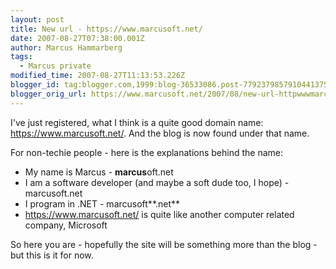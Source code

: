 ```yaml
---
layout: post
title: New url - https://www.marcusoft.net/
date: 2007-08-27T07:38:00.001Z
author: Marcus Hammarberg
tags:
  - Marcus private
modified_time: 2007-08-27T11:13:53.226Z
blogger_id: tag:blogger.com,1999:blog-36533086.post-7792379857910441375
blogger_orig_url: https://www.marcusoft.net/2007/08/new-url-httpwwwmarcusoftnet.html
---
```


I've just registered, what I think is a quite good domain name: <https://www.marcusoft.net/>. And the blog is now found under that name.

For non-techie people - here is the explanations behind the name:

- My name is Marcus - **marcus**oft.net
- I am a software developer (and maybe a soft dude too, I hope) - marcusoft.net
- I program in .NET - marcusoft**.net**
- <https://www.marcusoft.net/> is quite like another computer related company, Microsoft

So here you are - hopefully the site will be something more than the blog - but this is it for now.

